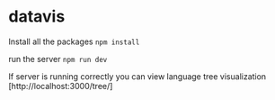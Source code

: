 # datavis

Install all the packages
`npm install`

run the server
`npm run dev`

If server is running correctly you can view language tree visualization
[http://localhost:3000/tree/]